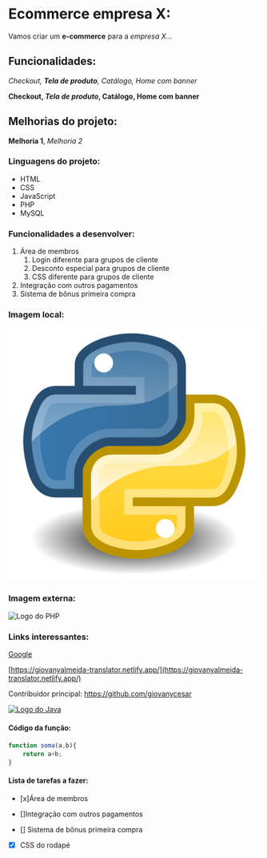 # Ecommerce empresa X:

Vamos criar um **e-commerce** para a *empresa X*...

## Funcionalidades:

_Checkout, **Tela de produto**, Catálogo, Home com banner_

**Checkout, _Tela de produto_, Catálogo, Home com banner**

## Melhorias do projeto:

__Melhoria 1__, _Melhoria 2_

### Linguagens do projeto:

* HTML
* CSS
* JavaScript
* PHP
* MySQL

### Funcionalidades a desenvolver:

1. Área de membros
    1. Login diferente para grupos de cliente
    2. Desconto especial para grupos de cliente
    3. CSS diferente para grupos de cliente
2. Integração com outros pagamentos
3. Sistema de bônus primeira compra 

### Imagem local:

![Logo do Python](img/Python.png)

### Imagem externa:

![Logo do PHP](https://upload.wikimedia.org/wikipedia/commons/thumb/2/27/PHP-logo.svg/711px-PHP-logo.svg.png)

### Links interessantes:

[Google](https://www.google.com)

[https://giovanyalmeida-translator.netlify.app/](https://giovanyalmeida-translator.netlify.app/)

Contribuidor principal: https://github.com/giovanycesar

[![Logo do Java](https://img.icons8.com/color/512/java-coffee-cup-logo--v2.png)](https://github.com/giovanycesar)

#### Código da função:

```javascript
function soma(a,b){
    return a+b;
}
```

#### Lista de tarefas a fazer:

- [x]Área de membros

- []Integração com outros pagamentos
- [] Sistema de bônus primeira compra
- [x] CSS do rodapé